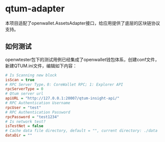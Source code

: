 # qtum-adapter

本项目适配了openwallet.AssetsAdapter接口，给应用提供了底层的区块链协议支持。

## 如何测试

openwtester包下的测试用例已经集成了openwallet钱包体系，创建conf文件，新建QTUM.ini文件，编辑如下内容：


```ini
# Is Scanning new block
isScan = true
# RPC Server Type，0: CoreWallet RPC; 1: Explorer API
rpcServerType = 0
# Qtum server url
apiURL = "http://127.0.0.1:20007/qtum-insight-api/"
# RPC Authentication Username
rpcUser = "test"
# RPC Authentication Password
rpcPassword = "test1234"
# Is network test?
isTestNet = false
# Cache data file directory, default = "", current directory: ./data
dataDir = ""

```
